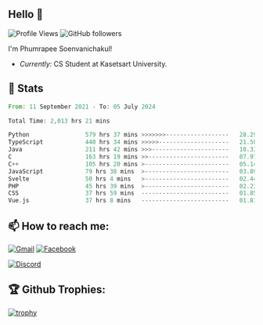 
<h2>Hello 👋</h2> 

![Profile Views](https://komarev.com/ghpvc/?username=Homiez09&label=Profile%20views&color=0e75b6&style=flat)
![GitHub followers](https://img.shields.io/github/followers/HomieZ09.svg?style=social&label=Follow)


I'm Phumrapee Soenvanichakul!

- <i>Currently:</i> CS Student at Kasetsart University.

<h2>👀 Stats</h2>

<!--START_SECTION:waka-->

```rust
From: 11 September 2021 - To: 05 July 2024

Total Time: 2,013 hrs 21 mins

Python                579 hrs 37 mins >>>>>>>------------------   28.29 %
TypeScript            440 hrs 34 mins >>>>>--------------------   21.50 %
Java                  211 hrs 42 mins >>>----------------------   10.33 %
C                     163 hrs 19 mins >>-----------------------   07.97 %
C++                   105 hrs 20 mins >------------------------   05.14 %
JavaScript            79 hrs 38 mins  >------------------------   03.89 %
Svelte                50 hrs 4 mins   >------------------------   02.44 %
PHP                   45 hrs 39 mins  >------------------------   02.23 %
CSS                   37 hrs 59 mins  -------------------------   01.85 %
Vue.js                37 hrs 8 mins   -------------------------   01.81 %
```

<!--END_SECTION:waka-->

<h2>📫 How to reach me:</h2>

<a href="mailto:phumrapeesoen1@gmail.com">![Gmail](https://img.shields.io/badge/Gmail-D14836?style=for-the-badge&logo=gmail&logoColor=white)</a> 
<a href="https://web.facebook.com/phumrapee.soenvanichakul.3/">![Facebook](https://img.shields.io/badge/Facebook-4267B2?style=for-the-badge&logo=facebook&logoColor=white)</a>

<a href="https://discord.gg/EWnAEUtFVm">![Discord](https://discord.c99.nl/widget/theme-1/297740667784921089.png)</a> 

<h2>🏆 Github Trophies:</h2>

[![trophy](https://github-profile-trophy.vercel.app/?username=Homiez09&theme=discord&row=1)](https://github.com/ryo-ma/github-profile-trophy)
